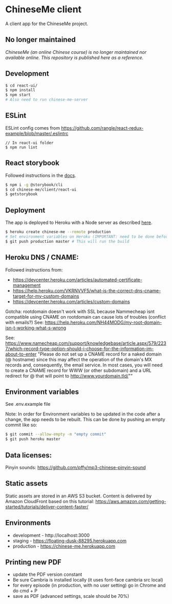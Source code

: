 # ChineseMe client

A client app for the ChineseMe project.

## No longer maintained

_ChineseMe (an online Chinese course) is no longer maintained nor available online. This repository is published here as a reference._

## Development

```bash
$ cd react-ui/
$ npm install
$ npm start
# Also need to run chinese-me-server
```

## ESLint

ESLint config comes from https://github.com/rangle/react-redux-example/blob/master/.eslintrc

```
// In react-ui folder
$ npm run lint
```

## React storybook

Followed instructions in the [docs](https://storybook.js.org/basics/quick-start-guide/).

```bash
$ npm i -g @storybook/cli
$ cd chinese-me/client/react-ui
$ getstorybook
```

## Deployment

The app is deployed to Heroku with a Node server as described [here](https://github.com/mars/heroku-cra-node).

```bash
$ heroku create chinese-me --remote production
# Set environment variables on Heroku (IMPORTANT: need to be done before building)
$ git push production master # This will run the build
```

## Heroku DNS / CNAME:

Followed instructions from:

- https://devcenter.heroku.com/articles/automated-certificate-management
- https://help.heroku.com/VKRNVVF5/what-is-the-correct-dns-cname-target-for-my-custom-domains
- https://devcenter.heroku.com/articles/custom-domains

Gotcha: rootdomain doesn't work with SSL because Nammecheap isnt compatible
using CNAME on rootdomain can cause lots of troubles (conflict with emails?)
See: https://help.heroku.com/NH44MODG/my-root-domain-isn-t-working-what-s-wrong

See: https://www.namecheap.com/support/knowledgebase/article.aspx/579/2237/which-record-type-option-should-i-choose-for-the-information-im-about-to-enter
"Please do not set up a CNAME record for a naked domain (@ hostname) since this may affect the operation of the domain's MX records and, consequently, the email service. In most cases, you will need to create a CNAME record for WWW (or other subdomain) and a URL redirect for @ that will point to http://www.yourdomain.tld/""

## Environment variables

See .env.example file

Note: In order for Environment variables to be updated in the code after a change,
the app needs to be rebuilt. This can be done by pushing an empty commit like so:

```bash
$ git commit --allow-empty -m "empty commit"
$ git push heroku master
```

## Data licenses:

Pinyin sounds: https://github.com/pffy/mp3-chinese-pinyin-sound

## Static assets

Static assets are stored in an AWS S3 bucket.
Content is delivered by Amazon CloudFront based on this tutorial:
https://aws.amazon.com/getting-started/tutorials/deliver-content-faster/

## Environments

- development - http://localhost:3000
- staging - https://floating-dusk-88295.herokuapp.com
- production - https://chinese-me.herokuapp.com

## Printing new PDF

- update the PDF version constant
- Be sure Cambria is installed locally (it uses font-face cambria src local)
- for every episode (in production, with no user setting) go in Chrome and do cmd + P
- save as PDF (advanced settings, scale should be 70%)
